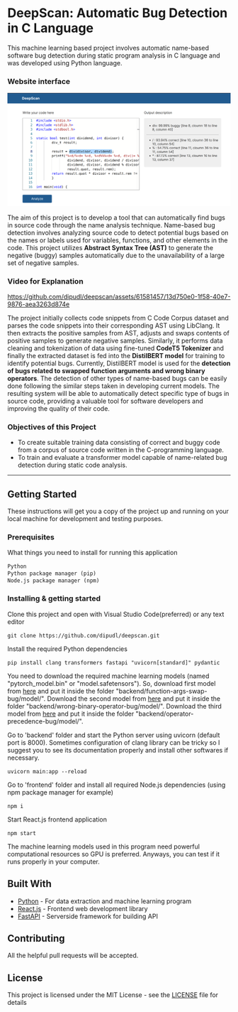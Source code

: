 # DeepScan: Automatic Bug Detection in C Language

This machine learning based project involves automatic name-based software bug detection during static program analysis in C language and was developed using Python language.

### Website interface

![Website screenshot](graphics/website.png)

The aim of this project is to develop a tool that can automatically find bugs in source code through the name analysis technique. Name-based bug detection involves analyzing source code to detect potential bugs based on the names or labels used for variables, functions, and other elements in the code. This project utilizes **Abstract Syntax Tree (AST)** to generate the negative (buggy) samples automatically due to the unavailability of a large set of negative samples.

### Video for Explanation

https://github.com/dipudl/deepscan/assets/61581457/13d750e0-1f58-40e7-9876-aea3263d874e

The project initially collects code snippets from C Code Corpus dataset and parses the code snippets into their corresponding AST using LibClang. It then extracts the positive samples from AST, adjusts and swaps contents of positive samples to generate negative samples. Similarly, it performs data cleaning and tokenization of data using fine-tuned **CodeT5 Tokenizer** and finally the extracted dataset is fed into the **DistilBERT model** for training to identify potential bugs. Currently, DistilBERT model is used for the **detection of bugs related to swapped function arguments and wrong binary operators**. The detection of other types of name-based bugs can be easily done following the similar steps taken in developing current models. The resulting system will be able to automatically detect specific type of bugs in source code, providing a valuable tool for software developers and improving the quality of their code.

### Objectives of this Project

- To create suitable training data consisting of correct and buggy code from a corpus of source code written in the C-programming language.
- To train and evaluate a transformer model capable of name-related bug detection during static code analysis.

---

## Getting Started

These instructions will get you a copy of the project up and running on your local machine for development and testing purposes.

### Prerequisites

What things you need to install for running this application

```
Python
Python package manager (pip)
Node.js package manager (npm)
```

### Installing & getting started

Clone this project and open with Visual Studio Code(preferred) or any text editor

```
git clone https://github.com/dipudl/deepscan.git
```

Install the required Python dependencies

```
pip install clang transformers fastapi "uvicorn[standard]" pydantic
```

You need to download the required machine learning models (named "pytorch_model.bin" or "model.safetensors"). So, download first model from [here](https://huggingface.co/dipudl/function-args-swap-bug-distilbert-model/blob/main/pytorch_model.bin) and put it inside the folder "backend/function-args-swap-bug/model/". Download the second model from [here](https://huggingface.co/dipudl/wrong-binary-operator-bug-distilbert-model/blob/main/pytorch_model.bin) and put it inside the folder "backend/wrong-binary-operator-bug/model/". Download the third model from [here](https://huggingface.co/dipudl/codeT5-DistilBERT-operator-precedence-bug-model-64_2e-5_t4x2/blob/main/model.safetensors) and put it inside the folder "backend/operator-precedence-bug/model/".

Go to 'backend' folder and start the Python server using uvicorn (default port is 8000). Sometimes configuration of clang library can be tricky so I suggest you to see its documentation properly and install other softwares if necessary.

```
uvicorn main:app --reload
```

Go to 'frontend' folder and install all required Node.js dependencies
(using npm package manager for example)

```
npm i
```

Start React.js frontend application

```
npm start
```

The machine learning models used in this program need powerful computational resources so GPU is preferred. Anyways, you can test if it runs properly in your computer.

## Built With

* [Python](https://www.python.org/) - For data extraction and machine learning program
* [React.js](https://react.dev/) - Frontend web development library
* [FastAPI](https://fastapi.tiangolo.com/) - Serverside framework for building API

## Contributing

All the helpful pull requests will be accepted.

## License

This project is licensed under the MIT License - see the [LICENSE](LICENSE) file for details